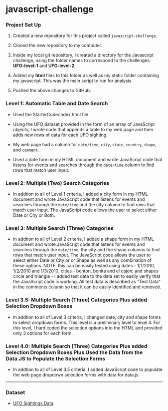 # javascript-challenge

### Project Set Up

1. Created a new repository for this project called `javascript-challenge`. 

2. Cloned the new repository to my computer.

3. Inside my local git repository, I created a directory for the Javascript challenge, using the folder names to correspond to the challenges: **UFO-level-1** and **UFO-level-2**.

4. Added my **html** files to this folder as well as my static folder containing my javascript. This was the main script to run for analysis.

5. Pushed the above changes to GitHub.

### Level 1: Automatic Table and Date Search 

* Used the StarterCode/index.html file.

* Using the UFO dataset provided in the form of an array of JavaScript objects, I wrote code that appends a table to my web page and then adds new rows of data for each UFO sighting.

* My web page had a column for `date/time`, `city`, `state`, `country`, `shape`, and `comment`.

* Used a date form in my HTML document and wrote JavaScript code that listens for events and searches through the `date/time` column to find rows that match user input.

### Level 2: Multiple (Two) Search Categories 

* In addtion to all of Level 1 criteria, I added a city form in my HTML document and wrote JavaScript code that listens for events and searches through the `date/time` and the city column to find rows that match user input.  The JavaScript code allows the user to select either Date or City or Both.  


### Level 3: Multiple Search (Three) Categories 

* In addtion to all of Level 2 criteria, I added a shape form in my HTML document and wrote JavaScript code that listens for events and searches through the `date/time`, the city and the shape columns to find rows that match user input.  The JavaScript code allows the user to select either Date or City or or Shape as well as any combination of these options.  NOTE: this can be easily tested using dates - 1/1/2010, 1/2/2010 and 1/3/2010; cities  - benton, bonita and el cajon; and shapes circle and triangle - I added test data to the data set to easily verify that the JavaScript code is working.  All test data is described as "Test Data" in the comments column so that it can be easily identified and removed.  


### Level 3.5: Multiple Search (Three) Categories Plus added Selection Dropdown Boxes

* In addtion to all of Level 3 criteria, I changed date, city and shape forms to select dropdown forms.  This level is a preliminary level to level 4.  For this level, I hard coded the selection options into the HTML and provided only 3 options for each form.  

### Level 4.0: Multiple Search (Three) Categories Plus added Selection Dropdown Boxes Plus Used the Data from the Data.JS to Populate the Selection Forms

* In addtion to all of Level 3.5 criteria, I added JavaScript code to populate the web page dropdown selection forms with data for data.js.  


- - -

### Dataset

* [UFO Sightings Data](StarterCode/static/js/data.js)

